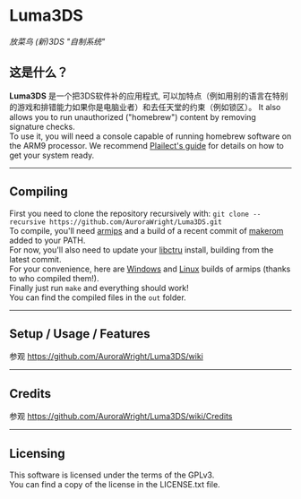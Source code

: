 # Luma3DS
*放菜鸟 (新)3DS "自制系统"*

## 这是什么？
**Luma3DS** 是一个把3DS软件补的应用程式, 可以加特点（例如用别的语言在特别的游戏和排错能力如果你是电脑业者）和去任天堂的约束（例如锁区）。
It also allows you to run unauthorized ("homebrew") content by removing signature checks.  
To use it, you will need a console capable of running homebrew software on the ARM9 processor. We recommend [Plailect's guide](https://3ds.guide/) for details on how to get your system ready.

---

## Compiling

First you need to clone the repository recursively with: `git clone --recursive https://github.com/AuroraWright/Luma3DS.git`  
To compile, you'll need [armips](https://github.com/Kingcom/armips) and a build of a recent commit of [makerom](https://github.com/profi200/Project_CTR) added to your PATH.  
For now, you'll also need to update your [libctru](https://github.com/smealum/ctrulib) install, building from the latest commit.  
For your convenience, here are [Windows](http://www91.zippyshare.com/v/ePGpjk9r/file.html) and [Linux](https://mega.nz/#!uQ1T1IAD!Q91O0e12LXKiaXh_YjXD3D5m8_W3FuMI-hEa6KVMRDQ) builds of armips (thanks to who compiled them!).  
Finally just run `make` and everything should work!  
You can find the compiled files in the `out` folder.

---

## Setup / Usage / Features

参观 https://github.com/AuroraWright/Luma3DS/wiki

---

## Credits

参观 https://github.com/AuroraWright/Luma3DS/wiki/Credits

---

## Licensing

This software is licensed under the terms of the GPLv3.   
You can find a copy of the license in the LICENSE.txt file.
